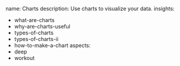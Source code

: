 name: Charts
description: Use charts to visualize your data.
insights:
  - what-are-charts
  - why-are-charts-useful
  - types-of-charts
  - types-of-charts-ii
  - how-to-make-a-chart
aspects:
  - deep
  - workout
 
